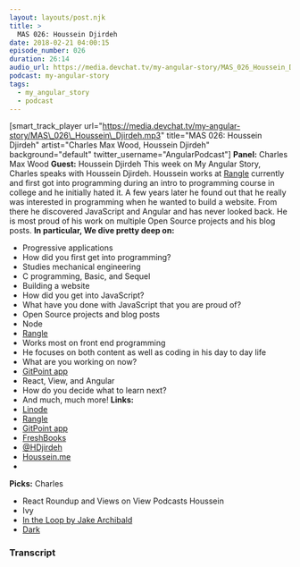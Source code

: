 ```yaml
---
layout: layouts/post.njk
title: >
  MAS 026: Houssein Djirdeh
date: 2018-02-21 04:00:15
episode_number: 026
duration: 26:14
audio_url: https://media.devchat.tv/my-angular-story/MAS_026_Houssein_Djirdeh.mp3
podcast: my-angular-story
tags:
  - my_angular_story
  - podcast
---
```


[smart\_track\_player url="https://media.devchat.tv/my-angular-story/MAS\_026\_Houssein\_Djirdeh.mp3" title="MAS 026: Houssein Djirdeh" artist="Charles Max Wood, Houssein Djirdeh" background="default" twitter\_username="AngularPodcast"] **Panel:** Charles Max Wood **Guest:** Houssein Djirdeh This week on My Angular Story, Charles speaks with Houssein Djirdeh. Houssein works at [Rangle](https://rangle.io/) currently and first got into programming during an intro to programming course in college and he initially hated it. A few years later he found out that he really was interested in programming when he wanted to build a website. From there he discovered JavaScript and Angular and has never looked back. He is most proud of his work on multiple Open Source projects and his blog posts. **In particular, We dive pretty deep on:&nbsp;**

- Progressive applications
- How did you first get into programming?
- Studies mechanical engineering
- C programming, Basic, and Sequel
- Building a website
- How did you get into JavaScript?
- What have you done with JavaScript that you are proud of?
- Open Source projects and blog posts
- Node
- [Rangle](https://rangle.io/)
- Works most on front end programming
- He focuses on both content as well as coding in his day to day life
- What are you working on now?
- [GitPoint app](https://gitpoint.co/)
- React, View, and Angular
- How do you decide what to learn next?
- And much, much more!
  **Links:&nbsp;**
- [Linode](https://promo.linode.com/myangularstory/)
- [Rangle](https://rangle.io/)
- [GitPoint app](https://gitpoint.co/)
- [FreshBooks](https://www.freshbooks.com/invoice?ref=11731&utm_source=pbm&utm_medium=affiliate-program&utm_influencer=419364&utm_campaign=podcast-influencers)
- [@HDjirdeh](https://twitter.com/hdjirdeh?lang=en)
- [Houssein.me](https://houssein.me/)
-

**Picks:** Charles

- React Roundup and Views on View Podcasts
  Houssein
- Ivy
- [In the Loop by Jake Archibald](https://www.youtube.com/watch?v=cCOL7MC4Pl0)
- [Dark](<https://en.wikipedia.org/wiki/Dark_(TV_series)>)

### Transcript
